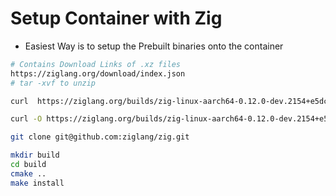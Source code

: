 # Setup Container with Zig

- Easiest Way is to setup the Prebuilt binaries onto the container

```bash
# Contains Download Links of .xz files
https://ziglang.org/download/index.json
# tar -xvf to unzip

curl  https://ziglang.org/builds/zig-linux-aarch64-0.12.0-dev.2154+e5dc9b1d0.tar.xz

curl -O https://ziglang.org/builds/zig-linux-aarch64-0.12.0-dev.2154+e5dc9b1d0.tar.xz


```

```bash
git clone git@github.com:ziglang/zig.git

mkdir build
cd build
cmake ..
make install

```
